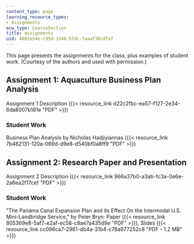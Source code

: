 ```yaml
---
content_type: page
learning_resource_types:
- Assignments
ocw_type: CourseSection
title: Assignments
uid: 4002e54e-c95d-3246-5fdc-faaaf30cdfaf
---
```


This page presents the assignments for the class, plus examples of student work. (Courtesy of the authors and used with permission.)

Assignment 1: Aquaculture Business Plan Analysis
------------------------------------------------

Assignment 1 Description ({{< resource_link d22c2fbc-ea57-f127-2e34-6da8007b181e "PDF" >}})

### Student Work

Business Plan Analysis by Nicholas Hadjiyiannas ({{< resource_link 7b462131-120a-069d-d9e8-d540bf0a8ff9 "PDF" >}})

Assignment 2: Research Paper and Presentation
---------------------------------------------

Assignment 2 Description ({{< resource_link 966a37b0-a3ab-fc3a-0e6e-2a6ea2f17cef "PDF" >}})

### Student Work

"The Panama Canal Expansion Plan and its Effect On the Intermodal U.S. Mini-Landbridge Service," by Peter Bryn: Paper ({{< resource_link 805369e8-5af7-e2af-ec58-c8ae7a435d9e "PDF" >}}), Slides ({{< resource_link cc096ca7-2961-db4a-31b4-c76a977252c8 "PDF - 1.2 MB" >}})